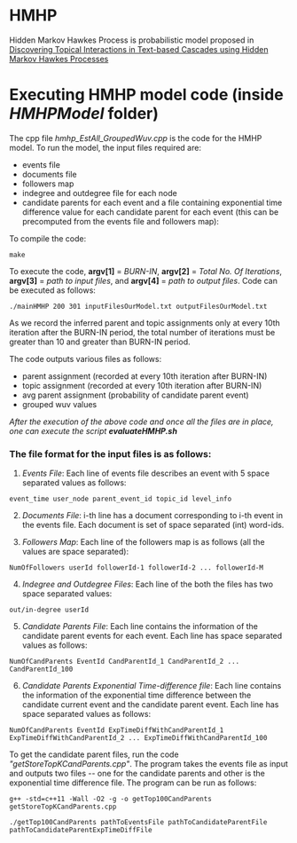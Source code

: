 # HMHP
Hidden Markov Hawkes Process is probabilistic model proposed in [Discovering Topical Interactions in Text-based Cascades using Hidden Markov Hawkes Processes](https://ieeexplore.ieee.org/document/8594921) 


# Executing HMHP model code (inside *HMHPModel* folder)

The cpp file *hmhp_EstAll_GroupedWuv.cpp* is the code for the HMHP model. To run the model, the input files required are:

* events file
* documents file
* followers map 
* indegree and outdegree file for each node 
* candidate parents for each event and a file containing exponential time difference value for each candidate parent for each event (this can be  precomputed from the events file and followers map):

To compile the code:
```
make
```

To execute the code, **argv[1]** = *BURN-IN*, **argv[2]** = *Total No. Of Iterations*, **argv[3]** = *path to input files*, and **argv[4]** = *path to output files*. Code can be executed as follows:
```
./mainHMHP 200 301 inputFilesOurModel.txt outputFilesOurModel.txt
```

As we record the inferred parent and topic assignments only at every 10th iteration after the BURN-IN period, the total number of iterations must be greater than 10 and greater than BURN-IN period.

The code outputs various files as follows:

- parent assignment (recorded at every 10th iteration after BURN-IN)
- topic assignment (recorded at every 10th iteration after BURN-IN)
- avg parent assignment (probability of candidate parent event)
- grouped wuv values

_After the execution of the above code and once all the files are in place, one can execute the script **evaluateHMHP.sh**_

### The file format for the input files is as follows:

1. *Events File*: Each line of events file describes an event with 5 space separated values as follows:
```
event_time user_node parent_event_id topic_id level_info
```

2. *Documents File*: i-th line has a document corresponding to i-th event in the events file. Each document is set of space separated (int) word-ids.

3. *Followers Map*: Each line of the followers map is as follows (all the values are space separated):
```
NumOfFollowers userId followerId-1 followerId-2 ... followerId-M
```

4. *Indegree and Outdegree Files*: Each line of the both the files has two space separated values:
```
out/in-degree userId
```

5. *Candidate Parents File*: Each line contains the information of the candidate parent events for each event. Each line has space separated values as follows:
```
NumOfCandParents EventId CandParentId_1 CandParentId_2 ... CandParentId_100 
```

6. *Candidate Parents Exponential Time-difference file*: Each line contains the information of the exponential time difference between the candidate current event and the candidate parent event. Each line has space separated values as follows:
```
NumOfCandParents EventId ExpTimeDiffWithCandParentId_1 ExpTimeDiffWithCandParentId_2 ... ExpTimeDiffWithCandParentId_100
```

To get the candidate parent files, run the code *"getStoreTopKCandParents.cpp"*. The program takes the events file as input and outputs two files -- one for the candidate parents and other is the exponential time difference file. The program can be run as follows:
```
g++ -std=c++11 -Wall -O2 -g -o getTop100CandParents  getStoreTopKCandParents.cpp

./getTop100CandParents pathToEventsFile pathToCandidateParentFile pathToCandidateParentExpTimeDiffFile
```


